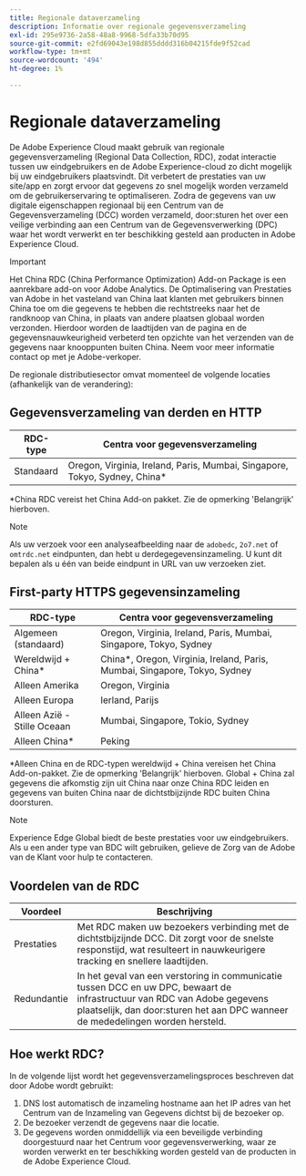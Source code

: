 ```yaml
---
title: Regionale dataverzameling
description: Informatie over regionale gegevensverzameling
exl-id: 295e9736-2a58-48a8-9968-5dfa33b70d95
source-git-commit: e2fd69043e198d855dddd316b04215fde9f52cad
workflow-type: tm+mt
source-wordcount: '494'
ht-degree: 1%

---
```


# Regionale dataverzameling

De Adobe Experience Cloud maakt gebruik van regionale gegevensverzameling (Regional Data Collection, RDC), zodat interactie tussen uw eindgebruikers en de Adobe Experience-cloud zo dicht mogelijk bij uw eindgebruikers plaatsvindt. Dit verbetert de prestaties van uw site/app en zorgt ervoor dat gegevens zo snel mogelijk worden verzameld om de gebruikerservaring te optimaliseren. Zodra de gegevens van uw digitale eigenschappen regionaal bij een Centrum van de Gegevensverzameling (DCC) worden verzameld, door:sturen het over een veilige verbinding aan een Centrum van de Gegevensverwerking (DPC) waar het wordt verwerkt en ter beschikking gesteld aan producten in Adobe Experience Cloud.

>[!IMPORTANT]
>
>Het China RDC (China Performance Optimization) Add-on Package is een aanrekbare add-on voor Adobe Analytics. De Optimalisering van Prestaties van Adobe in het vasteland van China laat klanten met gebruikers binnen China toe om die gegevens te hebben die rechtstreeks naar het de randknoop van China, in plaats van andere plaatsen globaal worden verzonden. Hierdoor worden de laadtijden van de pagina en de gegevensnauwkeurigheid verbeterd ten opzichte van het verzenden van de gegevens naar knooppunten buiten China. Neem voor meer informatie contact op met je Adobe-verkoper.

De regionale distributiesector omvat momenteel de volgende locaties (afhankelijk van de verandering):

## Gegevensverzameling van derden en HTTP

| RDC-type | Centra voor gegevensverzameling |
|---------------------|-------------------|
| Standaard | Oregon, Virginia, Ireland, Paris, Mumbai, Singapore, Tokyo, Sydney, China* |

*China RDC vereist het China Add-on pakket. Zie de opmerking &#39;Belangrijk&#39; hierboven.

>[!NOTE]
>
>Als uw verzoek voor een analyseafbeelding naar de `adobedc`, `2o7.net` of `omtrdc.net` eindpunten, dan hebt u derdegegevensinzameling. U kunt dit bepalen als u één van beide eindpunt in URL van uw verzoeken ziet.

## First-party HTTPS gegevensinzameling

| RDC-type | Centra voor gegevensverzameling |
|---------------------|-------------------|
| Algemeen (standaard) | Oregon, Virginia, Ireland, Paris, Mumbai, Singapore, Tokyo, Sydney |
| Wereldwijd + China* | China*, Oregon, Virginia, Ireland, Paris, Mumbai, Singapore, Tokyo, Sydney |
| Alleen Amerika | Oregon, Virginia |
| Alleen Europa | Ierland, Parijs |
| Alleen Azië - Stille Oceaan | Mumbai, Singapore, Tokio, Sydney |
| Alleen China* | Peking |

*Alleen China en de RDC-typen wereldwijd + China vereisen het China Add-on-pakket. Zie de opmerking &#39;Belangrijk&#39; hierboven. Global + China zal gegevens die afkomstig zijn uit China naar onze China RDC leiden en gegevens van buiten China naar de dichtstbijzijnde RDC buiten China doorsturen.

>[!NOTE]
>
>Experience Edge Global biedt de beste prestaties voor uw eindgebruikers.  Als u een ander type van BDC wilt gebruiken, gelieve de Zorg van de Adobe van de Klant voor hulp te contacteren.

## Voordelen van de RDC

| Voordeel | Beschrijving |
| --- | --- |
| Prestaties | Met RDC maken uw bezoekers verbinding met de dichtstbijzijnde DCC. Dit zorgt voor de snelste responstijd, wat resulteert in nauwkeurigere tracking en snellere laadtijden. |
| Redundantie | In het geval van een verstoring in communicatie tussen DCC en uw DPC, bewaart de infrastructuur van RDC van Adobe gegevens plaatselijk, dan door:sturen het aan DPC wanneer de mededelingen worden hersteld. |

## Hoe werkt RDC?

In de volgende lijst wordt het gegevensverzamelingsproces beschreven dat door Adobe wordt gebruikt:

1. DNS lost automatisch de inzameling hostname aan het IP adres van het Centrum van de Inzameling van Gegevens dichtst bij de bezoeker op.
1. De bezoeker verzendt de gegevens naar die locatie.
1. De gegevens worden onmiddellijk via een beveiligde verbinding doorgestuurd naar het Centrum voor gegevensverwerking, waar ze worden verwerkt en ter beschikking worden gesteld van de producten in de Adobe Experience Cloud.

